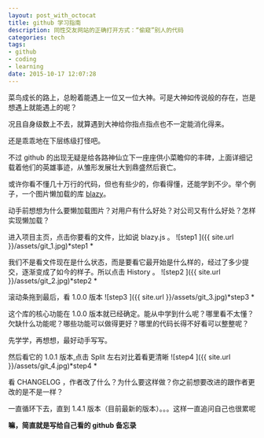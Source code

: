 ```yaml
---
layout: post_with_octocat
title: github 学习指南
description: 同性交友网站的正确打开方式：“偷窥”别人的代码
categories: tech
tags: 
- github
- coding
- learning
date: 2015-10-17 12:07:28
---
```



菜鸟成长的路上，总盼着能遇上一位又一位大神。可是大神如传说般的存在，岂是想遇上就能遇上的呢？

况且自身级数上不去，就算遇到大神给你指点指点也不一定能消化得来。

还是乖乖地在下层练级打怪吧。

不过 github 的出现无疑是给各路神仙立下一座座供小菜瞻仰的丰碑，上面详细记载着他们的英雄事迹，从雏形发展壮大到鼎盛然后衰亡。

或许你看不懂几十万行的代码，但也有些少的，你看得懂，还能学到不少。举个例子，一个图片懒加载的库 [blazy](https://github.com/dinbror/blazy)。

动手前想想为什么要懒加载图片？对用户有什么好处？对公司又有什么好处？怎样实现懒加载？

进入项目主页，点击你要看的文件，比如说 blazy.js 。
![step1 ]({{ site.url }}/assets/git_1.jpg)*step1 *

我们不是看文件现在是什么状态，而是要看它最开始是什么样的，经过了多少提交，逐渐变成了如今的样子。所以点击 History 。
![step2 ]({{ site.url }}/assets/git_2.jpg)*step2 *


滚动条拖到最后，看 1.0.0 版本
![step3 ]({{ site.url }}/assets/git_3.jpg)*step3 *

这个库的核心功能在 1.0.0 版本就已经确定。能从中学到什么呢？哪里看不太懂？欠缺什么功能呢？哪些功能可以做得更好？哪里的代码长得不好看可以整整呢？

先学学，再想想，最好动手写写。

然后看它的 1.0.1 版本,点击 Split 左右对比着看更清晰
![step4 ]({{ site.url }}/assets/git_4.jpg)*step4 *

看 CHANGELOG ，作者改了什么？为什么要这样做？你之前想要改进的跟作者更改的是不是一样？

一直循环下去，直到 1.4.1 版本（目前最新的版本）。。。这样一直追问自己也很累呢


**嘛，简直就是写给自己看的 github 备忘录**